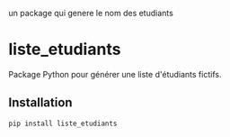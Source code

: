 un package qui genere le nom des etudiants
# liste_etudiants

Package Python pour générer une liste d'étudiants fictifs.

## Installation

```bash
pip install liste_etudiants
